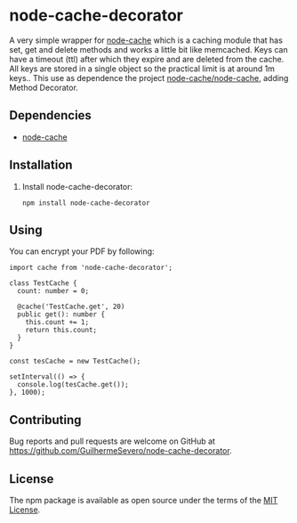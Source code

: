 # node-cache-decorator

A very simple wrapper for [node-cache](https://www.npmjs.com/package/node-cache) which is a caching module that has set, get and delete methods and works a little bit like memcached. Keys can have a timeout (ttl) after which they expire and are deleted from the cache. All keys are stored in a single object so the practical limit is at around 1m keys.. This use as dependence the project [node-cache/node-cache](https://github.com/node-cache/node-cache), adding Method Decorator.

## Dependencies
* [node-cache](https://github.com/node-cache/node-cache)

## Installation
1. Install node-cache-decorator:
    ```
    npm install node-cache-decorator
    ```

## Using
You can encrypt your PDF by following:
```
import cache from 'node-cache-decorator';

class TestCache {
  count: number = 0;

  @cache('TestCache.get', 20)
  public get(): number {
    this.count += 1;
    return this.count;
  }
}

const tesCache = new TestCache();

setInterval(() => {
  console.log(tesCache.get());
}, 1000);
```

## Contributing

Bug reports and pull requests are welcome on GitHub at https://github.com/GuilhermeSevero/node-cache-decorator.


## License

The npm package is available as open source under the terms of the [MIT License](http://opensource.org/licenses/MIT).
